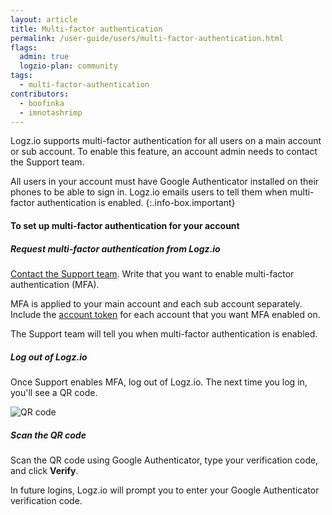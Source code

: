 ```yaml
---
layout: article
title: Multi-factor authentication
permalink: /user-guide/users/multi-factor-authentication.html
flags:
  admin: true
  logzio-plan: community
tags:
  - multi-factor-authentication
contributors:
  - boofinka
  - imnotashrimp
---
```


Logz.io supports multi-factor authentication for all users on a main account or sub account.
To enable this feature, an account admin needs to contact the Support team.

All users in your account must have Google Authenticator installed on their phones to be able to sign in.
Logz.io emails users to tell them when multi-factor authentication is enabled.
{:.info-box.important}

#### To set up multi-factor authentication for your account

<div class="tasklist">

##### Request multi-factor authentication from Logz.io

<a class="intercom-launch" href="mailto:help@logz.io">Contact the Support team</a>.
Write that you want to enable multi-factor authentication (MFA).

MFA is applied to your main account and each sub account separately.
Include the [account token](https://app.logz.io/#/dashboard/settings/manage-accounts) for each account that you want MFA enabled on.

The Support team will tell you when multi-factor authentication is enabled.

##### Log out of Logz.io

Once Support enables MFA, log out of Logz.io.
The next time you log in, you'll see a QR code.

<!-- Do yourself a favor and scan the QR code in this image. You won't be disappointed. -->
![QR code]({{site.baseurl}}/images/access-and-authentication/mfa--qr-code.png)

##### Scan the QR code

Scan the QR code using Google Authenticator, type your verification code, and click **Verify**.

In future logins, Logz.io will prompt you to enter your Google Authenticator verification code.

</div>
